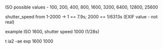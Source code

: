 
ISO possible values - 100, 200, 400, 800, 1600, 3200, 6400, 12800, 25600

shutter_speed from 1-2000 -> 1 == 7.9s; 2000 == 1/6313s (EXIF value - not real)

example ISO 1600, shutter speed 1000 (1/28s)

t ia2 -ae exp 1600 1000
